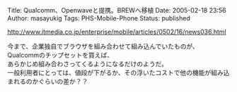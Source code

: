 Title: Qualcomm、Openwaveと提携。BREWへ移植
Date: 2005-02-18 23:56
Author: masayukig
Tags: PHS-Mobile-Phone
Status: published

<http://www.itmedia.co.jp/enterprise/mobile/articles/0502/16/news036.html>

今まで、企業独自でブラウザを組み合わせて組み込んでいたものが、  
Qualcommのチップセットを買えば、  
あらかじめ組み合わさってくるようになるだけのようだ。  
一般利用者にとっては、値段が下がるか、その浮いたコストで他の機能が組み込まれるのかぐらいの差か？？
